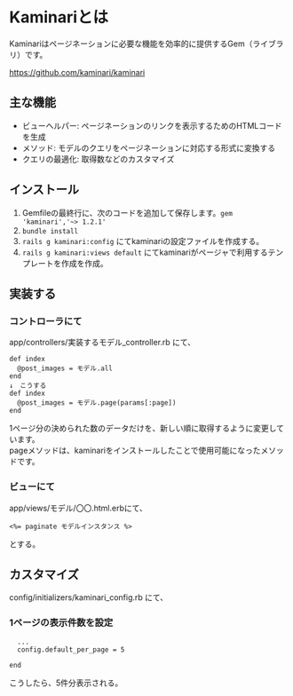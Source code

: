 # Kaminariとは
Kaminariはページネーションに必要な機能を効率的に提供するGem（ライブラリ）です。

https://github.com/kaminari/kaminari

## 主な機能
- ビューヘルパー: ページネーションのリンクを表示するためのHTMLコードを生成
- メソッド: モデルのクエリをページネーションに対応する形式に変換する
- クエリの最適化: 取得数などのカスタマイズ

## インストール
1. Gemfileの最終行に、次のコードを追加して保存します。`gem 'kaminari','~> 1.2.1'`
2. `bundle install`
3. `rails g kaminari:config` にてkaminariの設定ファイルを作成する。
4. `rails g kaminari:views default` にてkaminariがページャで利用するテンプレートを作成を作成。

## 実装する
### コントローラにて
app/controllers/実装するモデル_controller.rb にて、
```
def index
  @post_images = モデル.all
end
↓　こうする
def index
  @post_images = モデル.page(params[:page])
end
```
1ページ分の決められた数のデータだけを、新しい順に取得するように変更しています。<br>
pageメソッドは、kaminariをインストールしたことで使用可能になったメソッドです。

### ビューにて
app/views/モデル/〇〇.html.erbにて、
```
<%= paginate モデルインスタンス %>
```
とする。

## カスタマイズ
config/initializers/kaminari_config.rb にて、

### 1ページの表示件数を設定
```
  ...
  config.default_per_page = 5

end
```
こうしたら、5件分表示される。